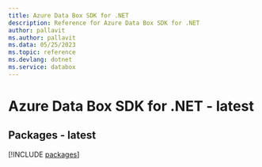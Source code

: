 ```yaml
---
title: Azure Data Box SDK for .NET
description: Reference for Azure Data Box SDK for .NET
author: pallavit
ms.author: pallavit
ms.data: 05/25/2023
ms.topic: reference
ms.devlang: dotnet
ms.service: databox
---
```

# Azure Data Box SDK for .NET - latest
## Packages - latest
[!INCLUDE [packages](data-box-index.md)]